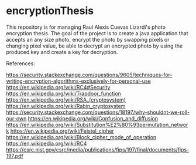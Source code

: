 # encryptionThesis
This repository is for managing Raul Alexis Cuevas Lizardi's photo encryption thesis. The goal of the project is to create a java application that accepts an any size photo, encrypt the photo by swapping pixels or changing pixel value, be able to decrypt an encrypted photo by using the produced key and create a key for decryption.


References:

https://security.stackexchange.com/questions/9605/techniques-for-writing-encryption-algorithms-exclusively-for-personal-use
https://en.wikipedia.org/wiki/RC4#Security
https://en.wikipedia.org/wiki/Trapdoor_function
https://en.wikipedia.org/wiki/RSA_(cryptosystem)
https://en.wikipedia.org/wiki/Rabin_cryptosystem
https://security.stackexchange.com/questions/18197/why-shouldnt-we-roll-our-own
https://en.wikipedia.org/wiki/Confusion_and_diffusion
https://en.wikipedia.org/wiki/Substitution%E2%80%93permutation_network
https://en.wikipedia.org/wiki/Feistel_cipher
https://en.wikipedia.org/wiki/Block_cipher_mode_of_operation
https://en.wikipedia.org/wiki/RC4
https://csrc.nist.gov/csrc/media/publications/fips/197/final/documents/fips-197.pdf
